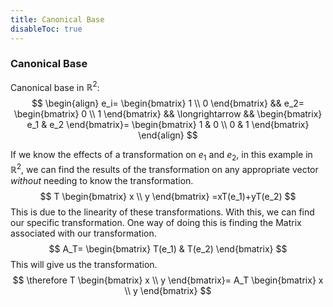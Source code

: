 ```yaml
---
title: Canonical Base
disableToc: true
---
```

### Canonical Base

Canonical base in $\mathbb{R}^2$:
$$
\begin{align}
	e_i=
	\begin{bmatrix}
		1 \\ 0
	\end{bmatrix} &&
	e_2=
	\begin{bmatrix}
		0 \\ 1
	\end{bmatrix} &&
	\longrightarrow &&
	\begin{bmatrix}
		e_1 & e_2
	\end{bmatrix}=
	\begin{bmatrix}
		1 & 0 \\ 0 & 1
	\end{bmatrix}
\end{align}
$$


If we know the effects of a transformation on $e_1$ and $e_2$, in this example in $\mathbb{R}^2$, we can find the results of the transformation on any appropriate vector _without_ needing to know the transformation.
$$
T
\begin{bmatrix}
	x \\ y
\end{bmatrix}
=xT(e_1)+yT(e_2)
$$
This is due to the linearity of these transformations. With this, we can find our specific transformation. One way of doing this is finding the Matrix associated with our transformation.
$$
A_T=
\begin{bmatrix}
	T(e_1) & T(e_2)
\end{bmatrix}
$$
This will give us the transformation.
$$
\therefore T
\begin{bmatrix}
	x \\ y
\end{bmatrix}=
A_T
\begin{bmatrix}
	x \\ y
\end{bmatrix}
$$

